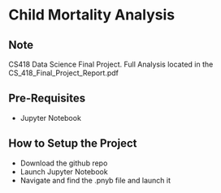 # Child Mortality Analysis
## Note
CS418 Data Science Final Project. Full Analysis located in the CS_418_Final_Project_Report.pdf

## Pre-Requisites
* Jupyter Notebook

## How to Setup the Project
* Download the github repo
* Launch Jupyter Notebook
* Navigate and find the .pnyb file and launch it


